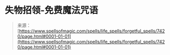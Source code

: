 <!--yml

分类：未分类

日期：2024年06月12日 18:42:24

-->

# 失物招领-免费魔法咒语

> 来源：[https://www.spellsofmagic.com/spells/life_spells/forgetful_spells/7420/page.html#0001-01-01](https://www.spellsofmagic.com/spells/life_spells/forgetful_spells/7420/page.html#0001-01-01)
